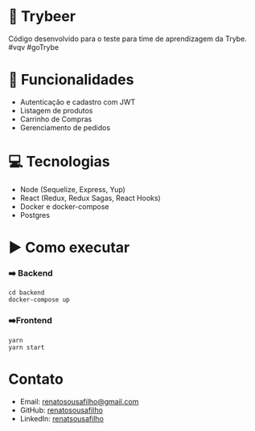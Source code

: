 # 🍻 Trybeer

Código desenvolvido para o teste para time de aprendizagem da Trybe. #vqv #goTrybe

# 🧰 Funcionalidades

- Autenticação e cadastro com JWT
- Listagem de produtos
- Carrinho de Compras
- Gerenciamento de pedidos

# 💻 Tecnologias

- Node (Sequelize, Express, Yup)
- React (Redux, Redux Sagas, React Hooks)
- Docker e docker-compose
- Postgres

# ▶️ Como executar

### ➡️ Backend

```
cd backend
docker-compose up
```

### ➡️Frontend

```
yarn
yarn start
```

# Contato

- Email: [renatosousafilho@gmail.com](renatosousafilho@gmail.com)
- GitHub: [renatosousafilho](https://github.com/renatosousafilho)
- LinkedIn: [renatsousafilho](https://www.linkedin.com/in/renatosousafilho/)
